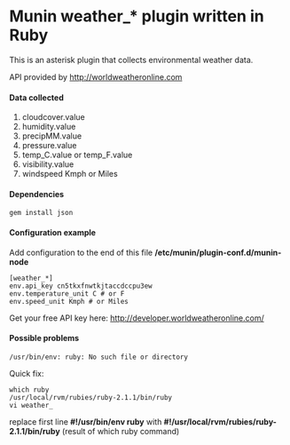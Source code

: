 Munin weather_* plugin written in Ruby
====================

This is an asterisk plugin that collects environmental weather data.

API provided by http://worldweatheronline.com  

#### Data collected
1. cloudcover.value
2. humidity.value
3. precipMM.value
4. pressure.value
5. temp_C.value or temp_F.value
6. visibility.value
7. windspeed Kmph or Miles

#### Dependencies
```
gem install json
```

#### Configuration example
Add configuration to the end of this file **/etc/munin/plugin-conf.d/munin-node**
```
[weather_*]
env.api_key cn5tkxfnwtkjtaccdccpu3ew
env.temperature_unit C # or F
env.speed_unit Kmph # or Miles
```
Get your free API key here: http://developer.worldweatheronline.com/

#### Possible problems
```
/usr/bin/env: ruby: No such file or directory
```
Quick fix:
```
which ruby
/usr/local/rvm/rubies/ruby-2.1.1/bin/ruby
vi weather_
```

replace first line **#!/usr/bin/env ruby** with **#!/usr/local/rvm/rubies/ruby-2.1.1/bin/ruby** (result of which ruby command)

